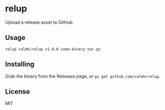 relup
=====

Upload a release asset to GitHub.

Usage
-----

```
relup calmh/relup v1.0.0 some-binary.tar.gz
```

Installing
----------

Grab the binary from the Releases page, or `go get github.com/calmh/relup`.

License
-------

MIT

